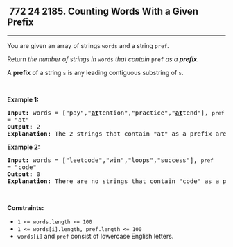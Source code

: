 <h2> 772 24
2185. Counting Words With a Given Prefix</h2><hr><div><p>You are given an array of strings <code>words</code> and a string <code>pref</code>.</p>

<p>Return <em>the number of strings in </em><code>words</code><em> that contain </em><code>pref</code><em> as a <strong>prefix</strong></em>.</p>

<p>A <strong>prefix</strong> of a string <code>s</code> is any leading contiguous substring of <code>s</code>.</p>

<p>&nbsp;</p>
<p><strong class="example">Example 1:</strong></p>

<pre><strong>Input:</strong> words = ["pay","<strong><u>at</u></strong>tention","practice","<u><strong>at</strong></u>tend"], <code>pref </code>= "at"
<strong>Output:</strong> 2
<strong>Explanation:</strong> The 2 strings that contain "at" as a prefix are: "<u><strong>at</strong></u>tention" and "<u><strong>at</strong></u>tend".
</pre>

<p><strong class="example">Example 2:</strong></p>

<pre><strong>Input:</strong> words = ["leetcode","win","loops","success"], <code>pref </code>= "code"
<strong>Output:</strong> 0
<strong>Explanation:</strong> There are no strings that contain "code" as a prefix.
</pre>

<p>&nbsp;</p>
<p><strong>Constraints:</strong></p>

<ul>
	<li><code>1 &lt;= words.length &lt;= 100</code></li>
	<li><code>1 &lt;= words[i].length, pref.length &lt;= 100</code></li>
	<li><code>words[i]</code> and <code>pref</code> consist of lowercase English letters.</li>
</ul>
</div>